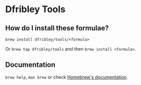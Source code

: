 # Dfribley Tools

## How do I install these formulae?

`brew install dfribley/tools/<formula>`

Or `brew tap dfribley/tools` and then `brew install <formula>`.

## Documentation

`brew help`, `man brew` or check [Homebrew's documentation](https://docs.brew.sh).
